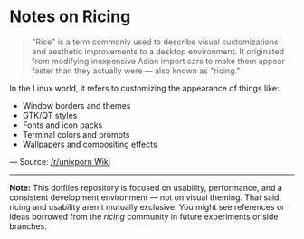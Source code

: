 # Notes on Ricing

> "Rice" is a term commonly used to describe visual customizations and
> aesthetic improvements to a desktop environment. It originated from
> modifying inexpensive Asian import cars to make them appear faster
> than they actually were — also known as "ricing."

In the Linux world, it refers to customizing the appearance of things like:

- Window borders and themes
- GTK/QT styles
- Fonts and icon packs
- Terminal colors and prompts
- Wallpapers and compositing effects

— Source: [/r/unixporn Wiki](https://www.reddit.com/r/unixporn/wiki/themeing/dictionary#wiki_rice)

---

**Note:** This dotfiles repository is focused on usability, performance,
and a consistent development environment — not on visual theming.
That said, ricing and usability aren't mutually exclusive. You might see
references or ideas borrowed from the *ricing* community in future
experiments or side branches.
